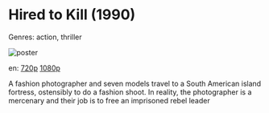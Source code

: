 # Hired to Kill (1990)

Genres: action, thriller

![poster](http://image.tmdb.org/t/p/w500/7u42URPMywYJPK5T0rLgSMianoN.jpg)

en:
  [720p](magnet:?xt=urn:btih:5DCDDE509B15AD94EBCEEF1D84D38CD59A53CA1E&tr=udp://glotorrents.pw:6969/announce&tr=udp://tracker.opentrackr.org:1337/announce&tr=udp://torrent.gresille.org:80/announce&tr=udp://tracker.openbittorrent.com:80&tr=udp://tracker.coppersurfer.tk:6969&tr=udp://tracker.leechers-paradise.org:6969&tr=udp://p4p.arenabg.ch:1337&tr=udp://tracker.internetwarriors.net:1337)
  [1080p](magnet:?xt=urn:btih:BCFC90B44EE15EE97A69E7C554D32079EA2ED25F&tr=udp://glotorrents.pw:6969/announce&tr=udp://tracker.opentrackr.org:1337/announce&tr=udp://torrent.gresille.org:80/announce&tr=udp://tracker.openbittorrent.com:80&tr=udp://tracker.coppersurfer.tk:6969&tr=udp://tracker.leechers-paradise.org:6969&tr=udp://p4p.arenabg.ch:1337&tr=udp://tracker.internetwarriors.net:1337)
  


A fashion photographer and seven models travel to a South American island fortress, ostensibly to do a fashion shoot. In reality, the photographer is a mercenary and their job is to free an imprisoned rebel leader